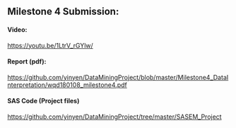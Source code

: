 ## Milestone 4 Submission:

#### Video:  
<https://youtu.be/1LtrV_rGYlw/>

#### Report (pdf):   
<https://github.com/yinyen/DataMiningProject/blob/master/Milestone4_DataInterpretation/wqd180108_milestone4.pdf>  

#### SAS Code (Project files)
https://github.com/yinyen/DataMiningProject/tree/master/SASEM_Project

